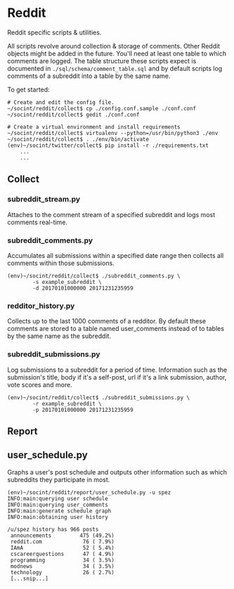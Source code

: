 # Reddit

Reddit specific scripts & utilities.

All scripts revolve around collection & storage of comments. Other Reddit objects might be added in the future. You'll need at least one table to which comments are logged. The table structure these scripts expect is documented in `./sql/schema/comment_table.sql` and by default scripts log comments of a subreddit into a table by the same name.

To get started:
```
# Create and edit the config file.
~/socint/reddit/collect$ cp ./config.conf.sample ./conf.conf
~/socint/reddit/collect$ gedit ./conf.conf

# Create a virtual environment and install requirements
~/socint/reddit/collect$ virtualenv --python=/usr/bin/python3 ./env
~/socint/reddit/collect$ . ./env/bin/activate
(env)~/socint/twitter/collect$ pip install -r ./requirements.txt
    ...
    ...
```


## Collect

### subreddit_stream.py

Attaches to the comment stream of a specified subreddit and logs most comments real-time.

### subreddit_comments.py

Accumulates all submissions within a specified date range then collects all comments within those submissions.

```
(env)~/socint/reddit/collect$ ./subreddit_comments.py \
        -s example_subreddit \
        -d 20170101000000 20171231235959
```

### redditor_history.py

Collects up to the last 1000 comments of a redditor. By default these comments are stored to a table named user_comments instead of to tables by the same name as the subreddit.

### subreddit_submissions.py

Log submissions to a subreddit for a period of time. Information such as the submission's title, body if it's a self-post, url if it's a link submission, author, vote scores and more.

```
(env)~/socint/reddit/collect$ ./subreddit_submissions.py \
        -r example_subreddit \
        -p 20170101000000 20171231235959
```


## Report

## user_schedule.py

Graphs a user's post schedule and outputs other information such as which
subreddits they participate in most.

```
(env)~/socint/reddit/report/user_schedule.py -u spez
INFO:main:querying user schedule
INFO:main:querying user_comments
INFO:main:generate schedule graph
INFO:main:obtaining user history

/u/spez history has 966 posts
 announcements         475 (49.2%)
 reddit.com             76 ( 7.9%)
 IAmA                   52 ( 5.4%)
 cscareerquestions      47 ( 4.9%)
 programming            34 ( 3.5%)
 modnews                34 ( 3.5%)
 technology             26 ( 2.7%)
 [...snip...]
```

